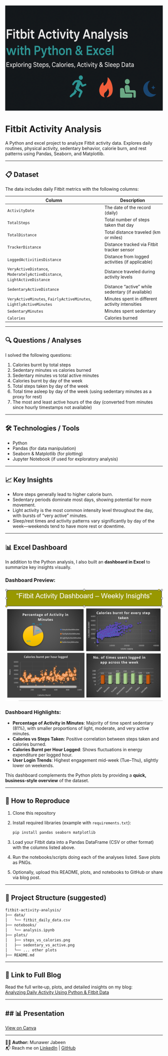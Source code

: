 <p align="center">
  <img src="banner.png" alt="Munawer Jabeen | Data Analyst" width="850"/>
</p>


# Fitbit Activity Analysis

A Python and excel project to analyze Fitbit activity data. Explores daily routines, physical activity, sedentary behavior, calorie burn, and rest patterns using Pandas, Seaborn, and Matplotlib.

---

## 📋 Dataset

The data includes daily Fitbit metrics with the following columns:

| Column | Description |
|---|---|
| `ActivityDate` | The date of the record (daily) |
| `TotalSteps` | Total number of steps taken that day |
| `TotalDistance` | Total distance traveled (km or miles) |
| `TrackerDistance` | Distance tracked via Fitbit tracker sensor |
| `LoggedActivitiesDistance` | Distance from logged activities (if applicable) |
| `VeryActiveDistance`, `ModeratelyActiveDistance`, `LightActiveDistance` | Distance traveled during activity levels |
| `SedentaryActiveDistance` | Distance “active” while sedentary (if available) |
| `VeryActiveMinutes`, `FairlyActiveMinutes`, `LightlyActiveMinutes` | Minutes spent in different activity intensities |
| `SedentaryMinutes` | Minutes spent sedentary |
| `Calories` | Calories burned |

---

## 🔍 Questions / Analyses

I solved the following questions:

1. Calories burnt by total steps  
2. Sedentary minutes vs calories burned  
3. Sedentary minutes vs total active minutes  
4. Calories burnt by day of the week  
5. Total steps taken by day of the week  
6. Total time asleep by day of the week (using sedentary minutes as a proxy for rest)  
7. The most and least active hours of the day (converted from minutes since hourly timestamps not available)

---

## 🛠 Technologies / Tools

- Python  
- Pandas (for data manipulation)  
- Seaborn & Matplotlib (for plotting)  
- Jupyter Notebook (if used for exploratory analysis)

---

## 📈 Key Insights

- More steps generally lead to higher calorie burn.  
- Sedentary periods dominate most days, showing potential for more movement.  
- Light activity is the most common intensity level throughout the day, with bursts of “very active” minutes.  
- Sleep/rest times and activity patterns vary significantly by day of the week—weekends tend to have more rest or downtime.  

---

## 📊 Excel Dashboard

In addition to the Python analysis, I also built an **dashboard in Excel** to summarize key insights visually.  

### Dashboard Preview:
![Fitbit Activity Dashboard – Weekly Insights](./dashboard.png)

### Dashboard Highlights:
- **Percentage of Activity in Minutes**: Majority of time spent sedentary (81%), with smaller proportions of light, moderate, and very active minutes.  
- **Calories vs Steps Taken**: Positive correlation between steps taken and calories burned.  
- **Calories Burnt per Hour Logged**: Shows fluctuations in energy expenditure per logged hour.  
- **User Login Trends**: Highest engagement mid-week (Tue–Thu), slightly lower on weekends.  

This dashboard complements the Python plots by providing a **quick, business-style overview** of the dataset.

---
## 🚀 How to Reproduce

1. Clone this repository  
2. Install required libraries (example with `requirements.txt`):

   ```bash
   pip install pandas seaborn matplotlib
   ```

3. Load your Fitbit data into a Pandas DataFrame (CSV or other format) with the columns listed above.  
4. Run the notebooks/scripts doing each of the analyses listed. Save plots as PNGs.  
5. Optionally, upload this README, plots, and notebooks to GitHub or share via blog post.

---

## 📂 Project Structure (suggested)

```
fitbit-activity-analysis/
├── data/
│   └── fitbit_daily_data.csv
├── notebooks/
│   └── analysis.ipynb
├── plots/
│   ├── steps_vs_calories.png
│   ├── sedentary_vs_active.png
│   └── ... other plots
├── README.md

```

---

## 🔗 Link to Full Blog

Read the full write‐up, plots, and detailed insights on my blog:  
[Analyzing Daily Activity Using Python & Fitbit Data](https://fitbit-activity-analysis.blogspot.com/2025/09/analyzing-daily-activity-using-python.html)

---

## ## 📊 Presentation

[View on Canva](https://www.canva.com/design/DAGzRUoK3Co/2ItcovRx7NhYYTa-qELv4A/edit?utm_content=DAGzRUoK3Co&utm_campaign=designshare&utm_medium=link2&utm_source=sharebutton)

---

👨‍💻 **Author:** Munawer Jabeen  
📬 Reach me on [LinkedIn](https://www.linkedin.com/in/munawer-jabeen-900811380/) | [GitHub](https://github.com/Mjabeen164)  
